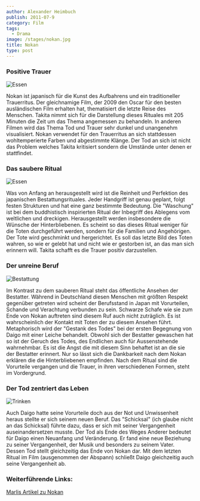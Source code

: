 ```yaml
---
author: Alexander Heimbuch
publish: 2011-07-9
category: Film
tags:
  - Drama
image: /stages/nokan.jpg
title: Nokan
type: post
---
```


### Positive Trauer

![Essen](~@assets/nokan/essen.jpg)

Nokan ist japanisch für die Kunst des Aufbahrens und ein traditioneller Trauerritus. Der gleichnamige Film, der 2009 den Oscar für den besten ausländischen Film erhalten hat, thematisiert die letzte Reise des Menschen. Takita nimmt sich für die Darstellung dieses Rituales mit 205 Minuten die Zeit um das Thema angemessen zu behandeln. In anderen Filmen wird das Thema Tod und Trauer sehr dunkel und unangenehm visualisiert. Nokan verwendet für den Trauerritus an sich stattdessen wohltemperierte Farben und abgestimmte Klänge. Der Tod an sich ist nicht das Problem welches Takita kritisiert sondern die Umstände unter denen er stattfindet.

### Das saubere Ritual

![Essen](~@assets/nokan/ritual.jpg)

Was von Anfang an herausgestellt wird ist die Reinheit und Perfektion des japanischen Bestattungsrituales. Jeder Handgriff ist genau geplant, folgt festen Strukturen und hat eine ganz bestimmte Bedeutung. Die "Waschung" ist bei dem buddhistisch inspirierten Ritual der Inbegriff des Ablegens vom weltlichen und dreckigen. Herausgestellt werden insbesondere die Wünsche der Hinterbliebenen. Es scheint so das dieses Ritual weniger für die Toten durchgeführt werden, sondern für die Familien und Angehörigen. Der Tote wird geschminkt und hergerichtet. Es soll das letzte Bild des Toten wahren, so wie er gelebt hat und nicht wie er gestorben ist, an das man sich erinnern will. Takita schafft es die Trauer positiv darzustellen.

### Der unreine Beruf

![Bestattung](~@assets/nokan/bestattung.jpg)

Im Kontrast zu dem sauberen Ritual steht das öffentliche Ansehen der Bestatter. Während in Deutschland diesen Menschen mit größten Respekt gegenüber getreten wird scheint der Berufsstand in Japan mit Vorurteilen, Schande und Verachtung verbunden zu sein. Schwarze Schafe wie sie zum Ende von Nokan auftreten sind diesem Ruf auch nicht zuträglich. Es ist wahrscheinlich der Kontakt mit Toten der zu diesem Ansehen führt. Metaphorisch wird der "Gestank des Todes" bei der ersten Begegnung von Daigo mit einer Leiche behandelt. Obwohl sich der Bestatter gewaschen hat so ist der Geruch des Todes, des Endlichen auch für Aussenstehende wahrnehmbar. Es ist die Angst die mit diesem Sinn behaftet ist an die sie der Bestatter erinnert. Nur so lässt sich die Dankbarkeit nach dem Nokan erklären die die Hinterbliebenen empfinden. Nach dem Ritual sind die Vorurteile vergangen und die Trauer, in ihren verschiedenen Formen, steht im Vordergrund.

### Der Tod zentriert das Leben

![Trinken](~@assets/nokan/trinken.jpg)

<p>Auch Daigo hatte seine Vorurteile doch aus der Not und Unwissenheit heraus stellte er sich seinem neuen Beruf. Das "Schicksal" (ich glaube nicht an das Schicksal) führte dazu, dass er sich mit seiner Vergangenheit auseinandersetzen musste. Der Tod als Ende des Weges Anderer bedeutet für Daigo einen Neuanfang und Veränderung. Er fand eine neue Beziehung zu seiner Vergangenheit, der Musik und besonders zu seinem Vater. Dessen Tod stellt gleichzeitig das Ende von Nokan dar. Mit dem letzten Ritual im Film (ausgenommen der Abspann) schließt Daigo gleichzeitig auch seine Vergangenheit ab.</p>

### Weiterführende Links:
[Marlis Artikel zu Nokan](/posts/nokan-marlis.html)
